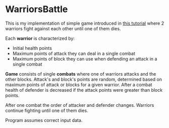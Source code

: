 # WarriorsBattle

This is my implementation of simple game introduced in [this tutorial](https://www.youtube.com/watch?v=decfmj7b5Vg&list=PLGLfVvz_LVvRX6xK1oi0reKci6ignjdSa&index=9) where 2 warriors fight against each other until one of them dies. 

Each **warrior** is characterized by:

- Initial health points
- Maximum points of attack they can deal in a single combat
- Maximum points of block they can use when defending an attack in a single combat

**Game** consists of single **combats** where one of warriors attacks and the other blocks. Attack's and block's points are random, determined based on maximum points of attack or blocks for a given warrior. After a combat health of defender is decreased if the attack points were greater than block points.

After one combat the order of attacker and defender changes. Warriors continue fighting until one of them dies.

Program assumes correct input data.
